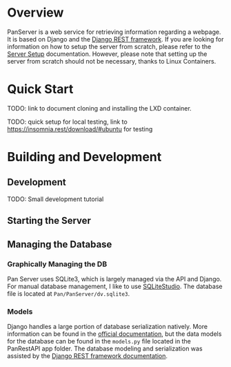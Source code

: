 # Overview
PanServer is a web service for retrieving information regarding a webpage. It is based on Django and the [Django REST framework](http://www.django-rest-framework.org/). If you are looking for information on how to setup the server from scratch, please refer to the [Server Setup](https://github.com/aknobloch/Pan/blob/master/Documentation/Server%20Setup.md) documentation. However, please note that setting up the server from scratch should not be necessary, thanks to Linux Containers.

# Quick Start
TODO: link to document cloning and installing the LXD container.

TODO: quick setup for local testing, link to https://insomnia.rest/download/#ubuntu for testing

# Building and Development

## Development
TODO: Small development tutorial

## Starting the Server

## Managing the Database
### Graphically Managing the DB
Pan Server uses SQLite3, which is largely managed via the API and Django. For manual database management, I like to use [SQLiteStudio](https://sqlitestudio.pl/index.rvt?act=about). The database file is located at `Pan/PanServer/dv.sqlite3`. 

### Models
Django handles a large portion of database serialization natively. More information can be found in the [official documentation](https://docs.djangoproject.com/en/2.0/topics/db/models/), but the data models for the database can be found in the `models.py` file located in the PanRestAPI app folder. The database modeling and serialization was assisted by the [Django REST framework documentation](http://www.django-rest-framework.org/tutorial/1-serialization/).

